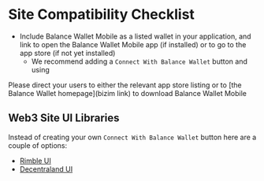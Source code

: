 # Site Compatibility Checklist


- Include Balance Wallet Mobile as a listed wallet in your application, and link to open the Balance Wallet Mobile app (if installed) or to go to the app store (if not yet installed)
  - We recommend adding a `Connect With Balance Wallet` button and using 


Please direct your users to either the relevant app store listing or to [the Balance Wallet homepage](bizim link) to download Balance Wallet Mobile

## Web3 Site UI Libraries

Instead of creating your own `Connect With Balance Wallet` button here are a couple of options:

- [Rimble UI](https://rimble.consensys.design/)
- [Decentraland UI](https://ui.decentraland.org/?path=/story/atlas--uncontrolled)

